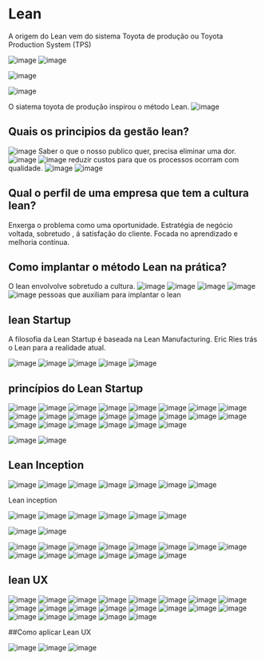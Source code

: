 # Lean

A origem do Lean vem do sistema Toyota de produção ou Toyota Production System (TPS)

![image](https://user-images.githubusercontent.com/52088444/227055008-759ee400-2aab-4d1c-8c8a-fcd7e64e9a77.png)
![image](https://user-images.githubusercontent.com/52088444/227055057-a6a0a28d-41d1-4e42-abf8-32108a8b280a.png)

![image](https://user-images.githubusercontent.com/52088444/227055088-9ccdce4d-e542-496a-87a5-db8da9e969d5.png)

![image](https://user-images.githubusercontent.com/52088444/227055182-200a6de2-be3c-4c05-8562-3ee4cb660d98.png)

O siatema toyota de produção inspirou o método Lean.
![image](https://user-images.githubusercontent.com/52088444/227055298-528190a4-c9af-4cd1-851e-efccc5be13f9.png)

## Quais os principios da gestão lean?

![image](https://user-images.githubusercontent.com/52088444/227055356-edb91d87-b9be-4638-9924-8dbf0bb44413.png)
Saber o que o nosso publico quer, precisa eliminar uma dor.
![image](https://user-images.githubusercontent.com/52088444/227055429-4cc5f1dc-5e05-46b4-bbaf-51d18909bb27.png)
![image](https://user-images.githubusercontent.com/52088444/227055465-a7cc0352-1f96-4c8b-87c9-ff81e6083883.png)
reduzir custos para que os processos ocorram com qualidade.
![image](https://user-images.githubusercontent.com/52088444/227055592-0fe45635-06ad-419e-a919-811d9f94a436.png)
![image](https://user-images.githubusercontent.com/52088444/227055620-631c1f8b-093f-4bce-aa45-468e3feaf982.png)

## Qual o perfil de uma empresa que tem a cultura lean?

Enxerga o problema como uma oportunidade. Estratégia de negócio voltada, sobretudo , á satisfação do cliente.
Focada no aprendizado e melhoria contínua.

## Como implantar o método Lean na prática?

O lean envolvolve sobretudo a cultura. 
![image](https://user-images.githubusercontent.com/52088444/227055884-cfe9b0df-7c79-4895-9b76-4c575879b0b9.png)
![image](https://user-images.githubusercontent.com/52088444/227055905-6ed78f02-edcb-452a-ba50-bc894d320228.png)
![image](https://user-images.githubusercontent.com/52088444/227055922-fd573132-664e-4ce1-a589-7d9f6e5d2ce4.png)
![image](https://user-images.githubusercontent.com/52088444/227055960-4f90c663-93d4-4d57-9038-d85e973dcd34.png)
![image](https://user-images.githubusercontent.com/52088444/227055996-3a58faea-d218-4033-8b82-333d029e3a8b.png)
pessoas que auxiliam para implantar o lean

## lean Startup

A filosofia da Lean Startup é baseada na Lean Manufacturing.
Eric Ries trás o Lean para a realidade atual.

![image](https://user-images.githubusercontent.com/52088444/227056220-b048e9b9-f68e-493d-8fa4-ff4404608677.png)
![image](https://user-images.githubusercontent.com/52088444/227056234-5a96e634-4c3d-41a4-9d9e-45156978bb9c.png)
![image](https://user-images.githubusercontent.com/52088444/227056253-7c07f075-508c-48a3-908e-1b7ba24171f6.png)
![image](https://user-images.githubusercontent.com/52088444/227056267-3ca82bed-ea66-48a3-8e0b-2d5f2de467fa.png)
![image](https://user-images.githubusercontent.com/52088444/227056287-922e306f-6e04-40a8-b35c-104caa531f35.png)

## princípios do Lean Startup

![image](https://user-images.githubusercontent.com/52088444/227056345-cfb6d9ac-c239-4cb9-aedf-498941fbe0cc.png)
![image](https://user-images.githubusercontent.com/52088444/227056376-e80b2a99-df1b-43b8-9bd1-6cd86a90d55d.png)
![image](https://user-images.githubusercontent.com/52088444/227056391-3a9ace18-85b8-4a74-b56d-26f67ca8a5b7.png)
![image](https://user-images.githubusercontent.com/52088444/227056440-5a19cdee-cb2d-4bf1-b57f-3429c39eb5ba.png)
![image](https://user-images.githubusercontent.com/52088444/227056561-383d460c-ea2b-427a-b4cf-b2de471dee04.png)
![image](https://user-images.githubusercontent.com/52088444/227056595-32f94499-e61b-4c62-94fd-cb24bd57b6e9.png)
![image](https://user-images.githubusercontent.com/52088444/227056644-2fc99eec-3738-4e41-89cf-8e0eae4d5834.png)
![image](https://user-images.githubusercontent.com/52088444/227056704-6585aa00-ad70-410e-ba9f-8374af6d162d.png)
![image](https://user-images.githubusercontent.com/52088444/227056931-13a1aefb-b766-4fd5-8258-ae5e7fab58c8.png)
![image](https://user-images.githubusercontent.com/52088444/227056950-8fc23497-1d40-4d00-9da1-0c80d3f91fa1.png)
![image](https://user-images.githubusercontent.com/52088444/227056979-ce38347c-0d4e-41e5-bc88-9baf8d5dfae0.png)
![image](https://user-images.githubusercontent.com/52088444/227057003-fbec71ef-d9f7-44b7-a36d-a59addf7c4d7.png)
![image](https://user-images.githubusercontent.com/52088444/227057033-72878bb6-4986-41a6-a5cd-3edf31590394.png)
![image](https://user-images.githubusercontent.com/52088444/227057079-256a7c2f-e9a2-42de-825a-14348bbae7e1.png)
![image](https://user-images.githubusercontent.com/52088444/227057103-36904d9e-60a6-4436-ab93-2f41ce4eb15f.png)
![image](https://user-images.githubusercontent.com/52088444/227057139-fb1fac57-62ba-4b37-8e65-e7f6263a0dcc.png)
![image](https://user-images.githubusercontent.com/52088444/227057168-85bbb27c-e8f9-4267-8477-ba685445b1bb.png)
![image](https://user-images.githubusercontent.com/52088444/227057188-3bf00267-0229-4168-84b9-dbd176d104db.png)
![image](https://user-images.githubusercontent.com/52088444/227057544-f655da3f-97b0-44a5-b8ff-c29af8c0b75c.png)
![image](https://user-images.githubusercontent.com/52088444/227057590-06291164-ea70-40c4-a4ec-286064eff28a.png)
![image](https://user-images.githubusercontent.com/52088444/227058964-bcf8bc7f-9d82-40b6-ba2c-36501cb00ae3.png)
![image](https://user-images.githubusercontent.com/52088444/227059599-aaf87087-b791-4fde-82a1-a4c9f530a630.png)

![image](https://user-images.githubusercontent.com/52088444/227059727-22a3c09b-0856-408d-80d3-bb3147ccc070.png)
![image](https://user-images.githubusercontent.com/52088444/227059743-5d6be001-c80c-4317-879e-673222148d07.png)

## Lean Inception

![image](https://user-images.githubusercontent.com/52088444/227059841-42448f7a-f028-4833-814f-54ea2a1c794d.png)
![image](https://user-images.githubusercontent.com/52088444/227059869-a907d1ac-2460-48a7-b6d2-208d2272f9d6.png)
![image](https://user-images.githubusercontent.com/52088444/227059880-0766335e-d91d-488c-8f14-b4eb61cc4f8f.png)
![image](https://user-images.githubusercontent.com/52088444/227059906-dbfe30da-becf-48e2-a709-3f79eb29674e.png)
![image](https://user-images.githubusercontent.com/52088444/227059978-3fbef0a1-ddbe-485b-ab8d-1c236cf0a127.png)
![image](https://user-images.githubusercontent.com/52088444/227060010-2b5a0cf8-96c3-4337-92df-19e828754ffd.png)
![image](https://user-images.githubusercontent.com/52088444/227060083-50a5321e-4e26-420e-8066-76fb50bd45e8.png)

Lean inception

![image](https://user-images.githubusercontent.com/52088444/227060135-29f9742a-bb18-4197-8a8a-3df5a092be57.png)
![image](https://user-images.githubusercontent.com/52088444/227060157-b39ed46b-e6b3-41d4-baa3-6563be6d76a1.png)
![image](https://user-images.githubusercontent.com/52088444/227060167-70c5f5e3-8144-4360-a40f-1f02b1816262.png)
![image](https://user-images.githubusercontent.com/52088444/227060185-8dee4f9c-360b-4d7f-a3f3-3fa0ac163b8e.png)
![image](https://user-images.githubusercontent.com/52088444/227060234-824293e7-7389-422a-a8eb-9a2a4366f70e.png)
![image](https://user-images.githubusercontent.com/52088444/227060252-4fb3cf89-fb06-49d5-b434-e04c0778f6b9.png)

![image](https://user-images.githubusercontent.com/52088444/227060299-eb479372-9589-4850-825a-1bb0cda2b46a.png)
![image](https://user-images.githubusercontent.com/52088444/227060322-907a2065-b8e4-4553-9bca-755a759ad1b3.png)

![image](https://user-images.githubusercontent.com/52088444/227060339-c10eeb70-ff4b-4146-afb4-ebd0a5aca8f4.png)
![image](https://user-images.githubusercontent.com/52088444/227060372-fdf8ea6b-37b4-4002-b561-f4d8afed2def.png)
![image](https://user-images.githubusercontent.com/52088444/227060424-131adbdf-883c-4e5a-9f92-5aedbdfd71fb.png)
![image](https://user-images.githubusercontent.com/52088444/227060442-dd6f8500-e749-49af-8652-493100960d9f.png)
![image](https://user-images.githubusercontent.com/52088444/227060465-8ff36a13-d0cc-4c89-9710-f8af3274fbf3.png)
![image](https://user-images.githubusercontent.com/52088444/227060512-90ac2713-d098-472b-a97c-895041f4e692.png)
![image](https://user-images.githubusercontent.com/52088444/227060574-f171380b-4b47-4117-a54d-fe2bd6e034f4.png)
![image](https://user-images.githubusercontent.com/52088444/227060593-c663920b-4a17-4d9e-a38f-ce62e1d71d87.png)
![image](https://user-images.githubusercontent.com/52088444/227060646-ab193184-f1c1-43eb-8f8b-47933529b98e.png)
![image](https://user-images.githubusercontent.com/52088444/227060659-67d22535-0e78-433b-8027-ac031e9de787.png)
![image](https://user-images.githubusercontent.com/52088444/227060679-59d67661-42ed-4df7-be0c-e471d1b64baa.png)
![image](https://user-images.githubusercontent.com/52088444/227060729-54c62345-6f26-4402-88ca-7440f98beba2.png)
![image](https://user-images.githubusercontent.com/52088444/227060755-d7fceea3-2e54-4673-a827-4089bb6e7b3d.png)
![image](https://user-images.githubusercontent.com/52088444/227060848-d5917c15-77c7-4fd4-a964-34fd92bb1ec4.png)


## lean UX

![image](https://user-images.githubusercontent.com/52088444/227060977-04159fb3-3683-4cef-88e9-4e40cb7f6ab2.png)
![image](https://user-images.githubusercontent.com/52088444/227061036-156f4d0c-f952-4532-818e-546e0e45a58b.png)
![image](https://user-images.githubusercontent.com/52088444/227061083-d03d1fb8-c1cf-4d55-bc00-e424875fcace.png)
![image](https://user-images.githubusercontent.com/52088444/227061290-d0c63339-6e57-4652-b2ce-7375753de5f6.png)
![image](https://user-images.githubusercontent.com/52088444/227061339-cbb9da02-d7e4-439e-be0f-625d7e60c2b9.png)
![image](https://user-images.githubusercontent.com/52088444/227061364-6f5ec37f-fd94-461e-b12f-71cce625ac20.png)
![image](https://user-images.githubusercontent.com/52088444/227061409-5e5acf68-060e-47c2-990a-823011179ba9.png)
![image](https://user-images.githubusercontent.com/52088444/227061434-6630237c-3f5c-43e5-9e9a-2cecdeee7981.png)
![image](https://user-images.githubusercontent.com/52088444/227061467-22e2c61d-fec3-4d19-b4df-c84dc7215b1f.png)
![image](https://user-images.githubusercontent.com/52088444/227061509-bbd3072c-78e2-459f-a8fb-ad4191d461b0.png)
![image](https://user-images.githubusercontent.com/52088444/227061543-07405501-0c76-4cf4-b593-46afa3f048d8.png)
![image](https://user-images.githubusercontent.com/52088444/227061568-20cc6218-30b3-4f0b-abe1-629552367382.png)
![image](https://user-images.githubusercontent.com/52088444/227061614-d26241be-1f13-40ef-8035-093d334cb972.png)
![image](https://user-images.githubusercontent.com/52088444/227061636-59f28eeb-63b7-4392-9d3c-a5049622a725.png)
![image](https://user-images.githubusercontent.com/52088444/227061652-4b1554cd-b308-4246-86bf-e0316cabeaf6.png)
![image](https://user-images.githubusercontent.com/52088444/227061659-b3d2d6e8-17a6-48ae-9408-954aa9e8374f.png)
![image](https://user-images.githubusercontent.com/52088444/227061704-9af2e59e-8957-4b4f-8494-638660318e3b.png)
![image](https://user-images.githubusercontent.com/52088444/227061729-9049a307-6956-447f-9be1-6bbe69f6eba8.png)
![image](https://user-images.githubusercontent.com/52088444/227061744-9d75ef0e-0366-43b5-99af-14550e551ae0.png)
![image](https://user-images.githubusercontent.com/52088444/227061846-5b09dcda-27cf-482d-a443-a9b1dd4c982d.png)
![image](https://user-images.githubusercontent.com/52088444/227061868-85209cd4-0725-45f5-a08a-fa9bbcf1617e.png)

##Como aplicar Lean UX

![image](https://user-images.githubusercontent.com/52088444/227061977-9e20ce74-1054-4e84-8490-6bb7d4d86582.png)
![image](https://user-images.githubusercontent.com/52088444/227061989-31c77ccc-f385-4a63-961b-00794d978726.png)
![image](https://user-images.githubusercontent.com/52088444/227061995-4eafaef9-ecd2-4fa7-b3ea-0e39ca36f7c0.png)







